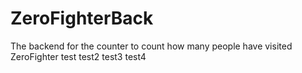 # ZeroFighterBack

The backend for the counter to count how many people have visited ZeroFighter
test
test2
test3
test4
